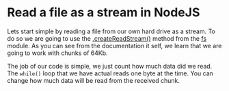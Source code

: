 # Read a file as a stream in NodeJS

Lets start simple by reading a file from our own hard drive as a stream. To do so we are going to use the [.createReadStream()](https://nodejs.org/api/fs.html#fs_fs_createreadstream_path_options) method from the [fs](https://nodejs.org/api/fs.html) module. As you can see from the documentation it self, we learn that we are going to work with chunks of 64Kb.

The job of our code is simple, we just count how much data did we read. The `while()` loop that we have actual reads one byte at the time. You can change how much data will be read from the received chunk.